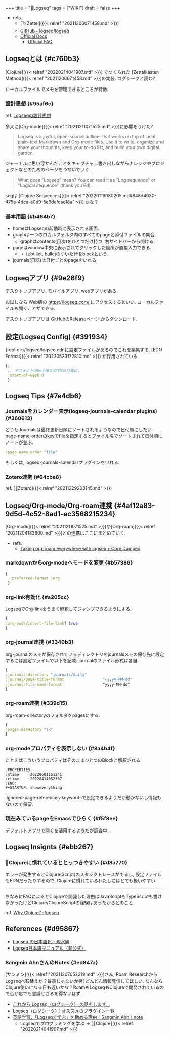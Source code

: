 +++
title = "📝Logseq"
tags = ["WIKI"]
draft = false
+++

-   refs.
    -   [🏷Zettel]({{< relref "20211206071458.md" >}})
    -   [GitHub - logseq/logseq](https://github.com/logseq/logseq)
    -   [Official Docs](https://docs.logseq.com/#/page/Contents)
        -   [Official FAQ](https://docs.logseq.com/#/page/faq)


## Logseqとは {#c760b3}

[Clojure]({{< relref "20220214041907.md" >}}) でつくられた [Zettelkasten Method]({{< relref "20211206071458.md" >}})の実装. ログシークと読む?

ローカルファイルでメモを管理できるところが特徴.


### 設計思想 {#95af6c}

ref. [Logseqの設計思想](https://docs.logseq.com/#/page/start%20here)

多大に[Org-mode]({{< relref "20211211071525.md" >}})に影響をうけた?

> Logseq is a joyful, open-source outliner that works on top of local plain-text Markdown and Org-mode files. Use it to write, organize and share your thoughts, keep your to-do list, and build your own digital garden.

ジャーナルに思い浮かんだことをキャプチャし書き出しながらナレッジやプロジェクトなどのためのページをつないでいく.

> What does "Logseq" mean? You can read it as "Log sequence" or "Logical sequence" (thank you Ed).

seqは [Clojure Sequences]({{< relref "20220116080205.md#648d4030-475a-4dca-a0d9-5a6defcae18a" >}}) かな？


### 基本用語 {#b464b7}

-   homeはLogseqの起動時に表示される画面.
-   graphは一つのロカルフォルダ内のすべてのpageと添付ファイルの集合.
    -   graphはcontents(目次)をひとつだけ持つ. 右サイドバーから開ける.
-   pageはwindow中央に表示されてクリックした箇所が直接入力できる.
    -   **・** はbullet, bulletのついた行をblockという.
-   journals(日誌)は日付ごとのpageをいれる.


## Logseqアプリ {#9e26f9}

デスクトップアプリ, モバイルアプリ, webアプリがある.

お試しなら Web版の <https://logseq.com/> にアクセスするといい. ローカルファイルも開くことができる.

デスクトップアプリは [GitHubのReleaseページ](https://github.com/logseq/logseq/releases) からダウンロード.


## 設定(Logseq Config) {#391934}

{root dir}/logseq/logseq.ednに設定ファイルがあるのでこれを編集する. [EDN Format]({{< relref "20220523172810.md" >}}) が採用されている.

```clojure
{;
 ;; デフォルトが6=土曜なので0の月曜に.
 :start-of-week 0
 }
```


## Logseq Tips {#7e4db6}


### Journalsをカレンダー表示(logseq-journals-calendar plugins) {#360613}

どうもJournalsは最終更新日順にソートされるようなので日付順にしたい. page-name-orderのkeyでfileを指定するとファイル名でソートされて日付順にノートが並ぶ.

```clojure
:page-name-order "file"
```

もしくは, logseq-journals-calendarプラグインをいれる.


### Zotero連携 {#64cbe8}

ref. [📝Zotero]({{< relref "20211229203145.md" >}})


## Logseq/Org-mode/Org-roam連携 {#4af12a83-9d5d-4c52-8ad1-ec3568215234}

[Org-mode]({{< relref "20211211071525.md" >}})や[Org-roam]({{< relref "20211204183600.md" >}})との連携はここにまとめていく.

-   refs.
    -   [Taking org-roam everywhere with logseq • Core Dumped](https://coredumped.dev/2021/05/26/taking-org-roam-everywhere-with-logseq/)


### markdownからorg-modeへモードを変更 {#b57386}

```clojure
{
  :preferred-format :org
 }
```


### org-link有効化 {#a205cc}

LogseqでOrg-linkをうまく解釈してジャンプできるようにする.

```clojure
{
:org-mode/insert-file-link? true
}
```


### org-journal連携 {#3340b3}

org-journalのメモが保存されているディレクトリをjournalsメモの保存先に設定するには設定ファイルで以下を記載. journalのファイル形式は各自.

```clojure
{
:journals-directory "journals/daily"
:journal/page-title-format                 "✍yyyy-MM-dd"
:journal/file-name-format                  “yyyy-MM-dd”
}
```


### org-roam連携 {#339d15}

org-roam-directoryのフォルダをpagesにする.

```clojure
{
:pages-directory "zk"
}
```


### org-modeプロパティを表示しない {#8a4b4f}

たとえばこういうプロパティはそのままひとつのBlockと解釈される.

```example
:PROPERTIES:
:mtime:    20220601151241
:ctime:    20220414052307
:END:
#+STARTUP: showeverything
```

:ignored-page-references-keywordsで設定できるようだが動かないし情報もないので保留.


### 現在みているpageをEmacsでひらく {#f5f8ee}

デフォルトアプリで開くを活用するようだが調査中...


## Logseq Insignts {#ebb267}


### 🤔Clojureに慣れているととっつきやすい {#d8a770}

エラーが発生するとClojure(Script)のスタックトレースがでるし, 設定ファイルもEDNだったりするので, Clojureに慣れているわたしにはとても扱いやすい.

---

ちなみにFAQによるとClojureで開発した理由はJavaScriptもTypeScriptも書けなかったけどClojure/ClojureScriptの経験はあったからとのこと.

ref. [Why Clojure? : logseq](https://www.reddit.com/r/logseq/comments/j5gcyn/why_clojure/)


## References {#d95867}

-   [Logseq の日本語化 - 疏水線](https://scrapbox.io/sosuisen/Logseq_%E3%81%AE%E6%97%A5%E6%9C%AC%E8%AA%9E%E5%8C%96)
-   [Logseq日本語マニュアル（非公式）](https://scrapbox.io/logseq-ja/)


### Sangmin AhnさんのNotes {#ed847a}

[サンミン]({{< relref "20211207052219.md" >}})さん, Roam ResearchからLogseqへ鞍替えか？最高じゃないか笑! どんどん情報発信してほしい. なんならClojure使いになる日も近いかな？RoamもLogseqもClojureで開発されているので否が応でも意識せざるを得ないはず.

-   [これから Logseq（ログシーク） の話をします…](https://note.com/sangmin/n/n29ad21d537cc)
-   [Logseq（ログシーク）：オススメのプラグイン一覧](https://note.com/sangmin/n/nbc544255391f)
-   [英語学習、「Logseqで学ぶ」を勧める理由｜Sangmin Ahn｜note](https://note.com/sangmin/n/n1d259ca80d8c)
    -   Logseqでプログラミングを学ぶ => [📝Clojure]({{< relref "20220214041907.md" >}})
